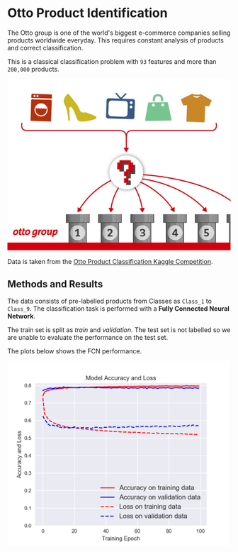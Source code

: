 # Otto Product Identification
The Otto group is one of the world's biggest e-commerce companies selling products worldwide everyday. This requires constant analysis of products and correct classification. 

This is a classical classification problem with `93` features and more than `200,000` products. 

<img src="Grafik.jpg" alt="otto-grafik" width="550"/>

Data is taken from the [Otto Product Classification Kaggle Competition](https://www.kaggle.com/c/otto-group-product-classification-challenge/overview). 


## Methods and Results
The data consists of pre-labelled products from Classes  as `Class_1` to `Class_9`. The classification task is performed with a **Fully Connected Neural Network**. 

The train set is split as _train_ and _validation_.  The test set is not labelled so we are unable to evaluate the performance on the test set. 

The plots below shows the FCN performance. 

<img src="evaluation/fc_eval.png" alt="eval" width="500"/>